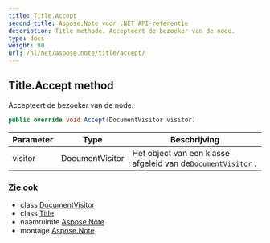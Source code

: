 ```yaml
---
title: Title.Accept
second_title: Aspose.Note voor .NET API-referentie
description: Title methode. Accepteert de bezoeker van de node.
type: docs
weight: 90
url: /nl/net/aspose.note/title/accept/
---
```

## Title.Accept method

Accepteert de bezoeker van de node.

```csharp
public override void Accept(DocumentVisitor visitor)
```

| Parameter | Type | Beschrijving |
| --- | --- | --- |
| visitor | DocumentVisitor | Het object van een klasse afgeleid van de[`DocumentVisitor`](../../documentvisitor/) . |

### Zie ook

* class [DocumentVisitor](../../documentvisitor/)
* class [Title](../)
* naamruimte [Aspose.Note](../../title/)
* montage [Aspose.Note](../../../)


